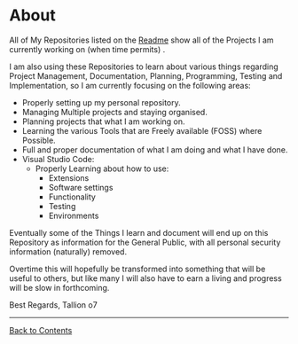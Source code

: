 # About

All of My Repositories listed on the [Readme](/README.md) show all of the Projects I am currently working on (when time permits) .

I am also using these Repositories to learn about various things regarding Project Management, Documentation, Planning, Programming, Testing and Implementation, so I am currently focusing on the following areas:

* Properly setting up my personal repository.
* Managing Multiple projects and staying organised.
* Planning projects that what I am working on.
* Learning the various Tools that are Freely available (FOSS) where Possible.
* Full and proper documentation of what I am doing and what I have done.
* Visual Studio Code:
  * Properly Learning about how to use:
    * Extensions
    * Software settings
    * Functionality
    * Testing
    * Environments
  
Eventually some of the Things I learn and document will end up on this Repository as information for the General Public, with all personal security information (naturally) removed.

Overtime this will hopefully be transformed into something that will be useful to others, but like many I will also have to earn a living and progress will be slow in forthcoming.

Best Regards,
Tallion o7

---

[Back to Contents](/README.md#contents)
